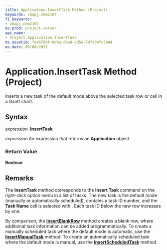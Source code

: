 ```yaml
---
title: Application.InsertTask Method (Project)
keywords: vbapj.chm2167
f1_keywords:
- vbapj.chm2167
ms.prod: project-server
api_name:
- Project.Application.InsertTask
ms.assetid: fe4676bf-8d9a-d6e9-2d5e-74fd047c3944
ms.date: 06/08/2017
---
```



# Application.InsertTask Method (Project)

Inserts a new task of the default mode above the selected task row or cell in a Gantt chart.


## Syntax

 _expression_. **InsertTask**

 _expression_ An expression that returns an **Application** object.


### Return Value

 **Boolean**


## Remarks

The **InsertTask** method corresponds to the **Insert Task** command on the right-click option menu in a list of tasks. The new task is the default mode (manually or automatically scheduled), contains a task ID number, and the **Task Name** cell is selected with **<Type Task Name Here>**. Each task ID below the new row increases by one. 

By comparison, the **[InsertBlankRow](application-insertblankrow-method-project.md)** method creates a blank row, where additional task information can be added programmatically. To create a manually scheduled task where the default mode is automatic, use the **[InsertManualTask](application-insertmanualtask-method-project.md)** method. To create an automatically scheduled task where the default mode is manual, use the **[InsertScheduledTask](application-insertscheduledtask-method-project.md)** method.


